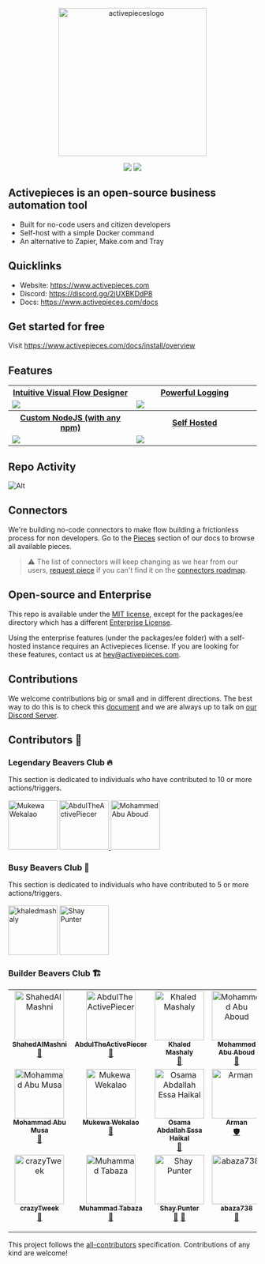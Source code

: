 <p align="center">
  <img width="300" alt="activepieceslogo" src="https://github.com/activepieces/activepieces/raw/main/assets/ap-logo.png">
</p>
<p align="center">
<a href="/LICENSE" target="_blank"><img src='https://img.shields.io/badge/license-MIT-green?style=for-the-badge' /></a>&nbsp;<a href='https://discord.gg/2jUXBKDdP8'><img src='https://img.shields.io/discord/966798490984382485?style=for-the-badge' /></a>
</p>

## Activepieces is an open-source business automation tool
* Built for no-code users and citizen developers
* Self-host with a simple Docker command
* An alternative to Zapier, Make.com and Tray

## Quicklinks
- Website: https://www.activepieces.com
- Discord: https://discord.gg/2jUXBKDdP8
- Docs: https://www.activepieces.com/docs

## Get started for free

Visit https://www.activepieces.com/docs/install/overview

## Features

<table>
  
  <tr>
    <th>
      <a href="#">Intuitive Visual Flow Designer</a>
    </th>
    <th>
      <a href="#">Powerful Logging</a>
    </th>

  </tr>

   <tr>
    <td width="50%">
      <a href="#">
        <img src="https://uploads-ssl.webflow.com/62c21c5154de255ece48bdf4/638f882fe84c1e465161177c_Screenshot%202022-12-06%20at%2021.14%201-p-1080.png" />
      </a>
    </td>
    <td width="50%">
        <a href="#">
            <img src="https://uploads-ssl.webflow.com/62c21c5154de255ece48bdf4/638f8e093a493043dc8ed633_Screenshot%202022-12-06%20at%2021.44%201-p-1080.png" />
        </a>
    </td>
  </tr>

  <tr>
    <th>
      <a href="#">Custom NodeJS (with any npm)</a>
    </th>
    <th>
      <a href="#">Self Hosted</a>
    </th>
</tr>

 <tr>
    <td width="50%">
        <a href="#">
            <img src="https://uploads-ssl.webflow.com/62c21c5154de255ece48bdf4/638f902e016e13f712543baf_Screenshot%202022-12-06%20at%2021.54%201-p-1080.png" />
        </a>
    </td>
    <td width="50%">
      <a href="#">
        <img src="https://uploads-ssl.webflow.com/62c21c5154de255ece48bdf4/638fc2f3d951ef60fb258a6e_Screenshot%202022-12-07%20at%2001.31%201-p-1080.png" />
      </a>
    </td>
 </tr>
</table>

## Repo Activity
![Alt](https://repobeats.axiom.co/api/embed/f3afe14b092263a6c76408043fd4fc2f72ed4cf3.svg "Repobeats analytics image")

## Connectors
We're building no-code connectors to make flow building a frictionless process for non developers. Go to the [Pieces](https://www.activepieces.com/docs/pieces) section of our docs to browse all available pieces.

> :warning: The list of connectors will keep changing as we hear from our users, [request piece](https://github.com/activepieces/activepieces/issues/new/choose) if you can't find it on the [connectors roadmap](https://github.com/orgs/activepieces/projects/5).


## Open-source and Enterprise

This repo is available under the [MIT license](https://github.com/activepieces/activepieces/blob/main/LICENSE), except for the packages/ee directory which has a different [Enterprise License](https://github.com/activepieces/activepieces/blob/main/packages/ee/LICENSE).

Using the enterprise features (under the packages/ee folder) with a self-hosted instance requires an Activepieces license. If you are looking for these features, contact us at hey@activepieces.com.

## Contributions

We welcome contributions big or small and in different directions. The best way to do this is to check this [document](https://www.activepieces.com/docs/contributing/building-pieces/overview) and we are always up to talk on [our Discord Server](https://discord.gg/2jUXBKDdP8).

## Contributors 🦫

### Legendary Beavers Club 🔥 
This section is dedicated to individuals who have contributed to 10 or more actions/triggers.
<br><br>
<a href="https://github.com/kanarelo"><img src="https://avatars.githubusercontent.com/u/393261?v=4?s=100" width="100px;" alt="Mukewa Wekalao"/></a>
<a href="https://github.com/AbdulTheActivePiecer"><img src="https://avatars.githubusercontent.com/u/106555838?v=4?s=100" width="100px;" alt="AbdulTheActivePiecer"/> </a>
<a href="https://github.com/abuaboud"><img src="https://avatars.githubusercontent.com/u/1812998?v=4?s=100" width="100px;" alt="Mohammed Abu Aboud"/></a>

### Busy Beavers Club 🦸
This section is dedicated to individuals who have contributed to 5 or more actions/triggers.
<br><br>
<a href="https://github.com/khaledmashaly"><img src="https://avatars.githubusercontent.com/u/61781545?v=4?s=100" width="100px;" alt="khaledmashaly"/></a>
<a href="https://shaypunter.co.uk"><img src="https://avatars.githubusercontent.com/u/18310437?v=4?s=100" width="100px;" alt="Shay Punter"/></a>
### Builder Beavers Club 🏗️

<!-- ALL-CONTRIBUTORS-LIST:START - Do not remove or modify this section -->
<!-- prettier-ignore-start -->
<!-- markdownlint-disable -->
<table>
  <tbody>
    <tr>
      <td align="center" valign="top" width="14.28%"><a href="https://github.com/ShahedAlMashni"><img src="https://avatars.githubusercontent.com/u/41443850?v=4?s=100" width="100px;" alt="ShahedAlMashni"/><br /><sub><b>ShahedAlMashni</b></sub></a><br /><a href="#plugin-ShahedAlMashni" title="Plugin/utility libraries">🔌</a></td>
      <td align="center" valign="top" width="14.28%"><a href="https://github.com/AbdulTheActivePiecer"><img src="https://avatars.githubusercontent.com/u/106555838?v=4?s=100" width="100px;" alt="AbdulTheActivePiecer"/><br /><sub><b>AbdulTheActivePiecer</b></sub></a><br /><a href="#maintenance-AbdulTheActivePiecer" title="Maintenance">🚧</a></td>
      <td align="center" valign="top" width="14.28%"><a href="https://github.com/khaledmashaly"><img src="https://avatars.githubusercontent.com/u/61781545?v=4?s=100" width="100px;" alt="Khaled Mashaly"/><br /><sub><b>Khaled Mashaly</b></sub></a><br /><a href="#maintenance-khaledmashaly" title="Maintenance">🚧</a></td>
      <td align="center" valign="top" width="14.28%"><a href="https://github.com/abuaboud"><img src="https://avatars.githubusercontent.com/u/1812998?v=4?s=100" width="100px;" alt="Mohammed Abu Aboud"/><br /><sub><b>Mohammed Abu Aboud</b></sub></a><br /><a href="#maintenance-abuaboud" title="Maintenance">🚧</a></td>
      <td align="center" valign="top" width="14.28%"><a href="https://aboudzein.github.io"><img src="https://avatars.githubusercontent.com/u/12976630?v=4?s=100" width="100px;" alt="Abdulrahman Zeineddin"/><br /><sub><b>Abdulrahman Zeineddin</b></sub></a><br /><a href="#plugin-aboudzein" title="Plugin/utility libraries">🔌</a></td>
      <td align="center" valign="top" width="14.28%"><a href="https://github.com/creed983"><img src="https://avatars.githubusercontent.com/u/62152944?v=4?s=100" width="100px;" alt="ahmad jaber"/><br /><sub><b>ahmad jaber</b></sub></a><br /><a href="#plugin-creed983" title="Plugin/utility libraries">🔌</a></td>
      <td align="center" valign="top" width="14.28%"><a href="https://github.com/ashrafsamhouri"><img src="https://avatars.githubusercontent.com/u/97393596?v=4" width="100px;" alt="Ashraf Samhouri"/><br /><sub><b>Ashraf Samhouri</b></sub></a><br /><a href="#plugin-ashrafsamhouri" title="Plugin/utility libraries">🔌</a></td>
    </tr>
    <tr>
      <td align="center" valign="top" width="14.28%"><a href="https://steercampaign.com"><img src="https://avatars.githubusercontent.com/u/12627658?v=4?s=100" width="100px;" alt="Mohammad Abu Musa"/><br /><sub><b>Mohammad Abu Musa</b></sub></a><br /><a href="#projectManagement-mabumusa1" title="Project Management">📆</a></td>
      <td align="center" valign="top" width="14.28%"><a href="https://github.com/kanarelo"><img src="https://avatars.githubusercontent.com/u/393261?v=4?s=100" width="100px;" alt="Mukewa Wekalao"/><br /><sub><b>Mukewa Wekalao</b></sub></a><br /><a href="#plugin-kanarelo" title="Plugin/utility libraries">🔌</a></td>
      <td align="center" valign="top" width="14.28%"><a href="http://osamahaikal.pythonanywhere.com/"><img src="https://avatars.githubusercontent.com/u/72370395?v=4?s=100" width="100px;" alt="Osama Abdallah Essa Haikal"/><br /><sub><b>Osama Abdallah Essa Haikal</b></sub></a><br /><a href="#plugin-OsamaHaikal" title="Plugin/utility libraries">🔌</a></td>
      <td align="center" valign="top" width="14.28%"><a href="https://github.com/M-Arman"><img src="https://avatars.githubusercontent.com/u/54455592?v=4?s=100" width="100px;" alt="Arman"/><br /><sub><b>Arman</b></sub></a><br /><a href="#security-M-Arman" title="Security">🛡️</a></td>
      <td align="center" valign="top" width="14.28%"><a href="https://github.com/oskarkraemer"><img src="https://avatars.githubusercontent.com/u/42745862?v=4?s=100" width="100px;" alt="Oskar Krämer"/><br /><sub><b>Oskar Krämer</b></sub></a><br /><a href="https://github.com/activepieces/activepieces/commits?author=oskarkraemer" title="Documentation">📖</a></td>
      <td align="center" valign="top" width="14.28%"><a href="https://thibpat.com"><img src="https://avatars.githubusercontent.com/u/494686?v=4?s=100" width="100px;" alt="Thibaut Patel"/><br /><sub><b>Thibaut Patel</b></sub></a><br /><a href="#ideas-tpatel" title="Ideas, Planning, & Feedback">🤔</a></td>
      <td align="center" valign="top" width="14.28%"><a href="https://github.com/Applesaucesomer"><img src="https://avatars.githubusercontent.com/u/18318905?v=4?s=100" width="100px;" alt="Applesaucesomer"/><br /><sub><b>Applesaucesomer</b></sub></a><br /><a href="#ideas-Applesaucesomer" title="Ideas, Planning, & Feedback">🤔</a></td>
    </tr>
    <tr>
      <td align="center" valign="top" width="14.28%"><a href="https://github.com/crazyTweek"><img src="https://avatars.githubusercontent.com/u/6828237?v=4?s=100" width="100px;" alt="crazyTweek"/><br /><sub><b>crazyTweek</b></sub></a><br /><a href="#ideas-crazyTweek" title="Ideas, Planning, & Feedback">🤔</a></td>
      <td align="center" valign="top" width="14.28%"><a href="https://linkedin.com/in/muhammad-tabaza"><img src="https://avatars.githubusercontent.com/u/23503983?v=4?s=100" width="100px;" alt="Muhammad Tabaza"/><br /><sub><b>Muhammad Tabaza</b></sub></a><br /><a href="#plugin-m-tabaza" title="Plugin/utility libraries">🔌</a></td>
      <td align="center" valign="top" width="14.28%"><a href="https://shaypunter.co.uk"><img src="https://avatars.githubusercontent.com/u/18310437?v=4?s=100" width="100px;" alt="Shay Punter"/><br /><sub><b>Shay Punter</b></sub></a><br /><a href="https://github.com/activepieces/activepieces/commits?author=ShayPunter" title="Documentation">📖</a> <a href="#plugin-ShayPunter" title="Plugin/utility libraries">🔌</a></td>
      <td align="center" valign="top" width="14.28%"><a href="https://github.com/abaza738"><img src="https://avatars.githubusercontent.com/u/50132270?v=4?s=100" width="100px;" alt="abaza738"/><br /><sub><b>abaza738</b></sub></a><br /><a href="#plugin-abaza738" title="Plugin/utility libraries">🔌</a></td>
      <td align="center" valign="top" width="14.28%"><a href="https://github.com/jonaboe"><img src="https://avatars.githubusercontent.com/u/51358680?v=4?s=100" width="100px;" alt="Jona Boeddinghaus"/><br /><sub><b>Jona Boeddinghaus</b></sub></a><br /><a href="#plugin-jonaboe" title="Plugin/utility libraries">🔌</a></td>
      <td align="center" valign="top" width="14.28%"><a href="https://github.com/fomojola"><img src="https://avatars.githubusercontent.com/u/264253?v=4?s=100" width="100px;" alt="fomojola"/><br /><sub><b>fomojola</b></sub></a><br /><a href="https://github.com/activepieces/activepieces/commits?author=fomojola" title="Code">💻</a></td>
    </tr>
  </tbody>
</table>

<!-- markdownlint-restore -->
<!-- prettier-ignore-end -->

<!-- ALL-CONTRIBUTORS-LIST:END -->


This project follows the [all-contributors](https://allcontributors.org) specification.
Contributions of any kind are welcome!
